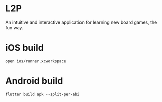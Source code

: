 # L2P

An intuitive and interactive application for learning new board games, the fun way.

# iOS build

`open ios/runner.xcworkspace`

# Android build

`flutter build apk --split-per-abi`
